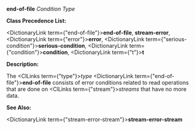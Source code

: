 **end-of-file** *Condition Type* 



**Class Precedence List:** 



<DictionaryLink  term={"end-of-file"}><b>end-of-file</b></DictionaryLink>, **stream-error**, <DictionaryLink  term={"error"}><b>error</b></DictionaryLink>, <DictionaryLink  term={"serious-condition"}><b>serious-condition</b></DictionaryLink>, <DictionaryLink  term={"condition"}><b>condition</b></DictionaryLink>, <DictionaryLink  term={"t"}><b>t</b></DictionaryLink> 



**Description:** 



The <ClLinks  term={"type"}><i>type</i></ClLinks> <DictionaryLink  term={"end-of-file"}><b>end-of-file</b></DictionaryLink> consists of error conditions related to read operations that are done on <ClLinks  term={"stream"}><i>streams</i></ClLinks> that have no more data. 



**See Also:** 



<DictionaryLink  term={"stream-error-stream"}><b>stream-error-stream</b></DictionaryLink> 







 



 





